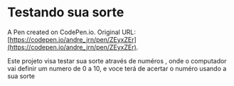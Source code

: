 # Testando sua sorte

A Pen created on CodePen.io. Original URL: [https://codepen.io/andre_jrn/pen/ZEyxZEr](https://codepen.io/andre_jrn/pen/ZEyxZEr).

Este  projeto visa testar sua sorte através de numéros , onde o computador vai definir um numero de 0 a 10, e voce terá de acertar o numéro usando a  sua sorte
